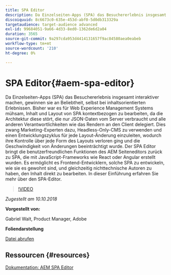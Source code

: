 ```yaml
---
title: SPA Editor
description: Da Einzelseiten-Apps (SPA) das Besuchererlebnis insgesamt interaktiver machen, gewinnen sie an Beliebtheit, selbst bei inhaltsorientierten Erlebnissen. In dieser Einführung erfahren Sie mehr über den SPA-Editor.
discoiquuid: 8c6673c0-635e-453d-abf0-5d0db313329a
targetaudience: target-audience advanced
exl-id: 99684051-9a66-4d33-8ed0-1362de6d2a04
duration: 3565
source-git-commit: 9a297cda953d4414131657f9ac84580aea0eabeb
workflow-type: tm+mt
source-wordcount: '210'
ht-degree: 0%

---
```


# SPA Editor{#aem-spa-editor}

Da Einzelseiten-Apps (SPA) das Besuchererlebnis insgesamt interaktiver machen, gewinnen sie an Beliebtheit, selbst bei inhaltsorientierten Erlebnissen. Bisher war es für Web Experience Management Systems mühsam, Inhalt und Layout von SPA kontextbezogen zu bearbeiten, da die Architektur diese stört, die nur JSON-Daten vom Server verbraucht und alle anderen Verantwortlichkeiten wie das Rendern an den Client delegiert. Dies zwang Marketing-Experten dazu, Headless-Only-CMS zu verwenden und einen Entwicklungszyklus für jede Layout-Änderung einzuleiten, wodurch ihre Kontrolle über jede Form des Layouts verloren ging und die Geschwindigkeit von Änderungen beeinträchtigt wurde. Der SPA Editor bringt die benutzerfreundlichen Funktionen des AEM Seiteneditors zurück zu SPA, die mit JavaScript-Frameworks wie React oder Angular erstellt wurden. Es ermöglicht es Frontend-Entwicklern, solche SPA zu entwickeln, wie sie es gewohnt sind, und gleichzeitig nichttechnische Autoren zu haben, den Inhalt direkt zu bearbeiten. In dieser Einführung erfahren Sie mehr über den SPA-Editor.

>[!VIDEO](https://video.tv.adobe.com/v/24720/?quality=9)

*Zugestellt am 10.10.2018*

**Vorgestellt von:**

Gabriel Walt, Product Manager, Adobe

**Foliendarstellung**

[Datei abrufen](assets/aem-spa-editor.pdf)

## Ressourcen {#resources}

[Dokumentation: AEM SPA Editor](https://experienceleague.adobe.com/docs/experience-manager-64/developing/headless/spas/spa-overview.html)

<!--
[Get back to the Overview](https://helpx.adobe.com/experience-manager/kt/eseminars/gems/aem-index.html)
-->
